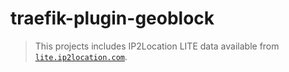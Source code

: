 # traefik-plugin-geoblock

> This projects includes IP2Location LITE data available from [`lite.ip2location.com`](https://lite.ip2location.com/database/ip-country).
